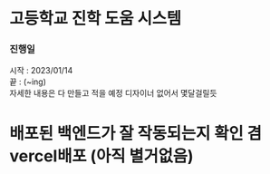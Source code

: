 # 고등학교 진학 도움 시스템 
### 진행일 
시작 : 2023/01/14 <br>
끝 : (~ing)
<br>
자세한 내용은 다 만들고 적을 예정
디자이너 없어서 몇달걸릴듯

# 배포된 백엔드가 잘 작동되는지 확인 겸 vercel배포 (아직 별거없음)
